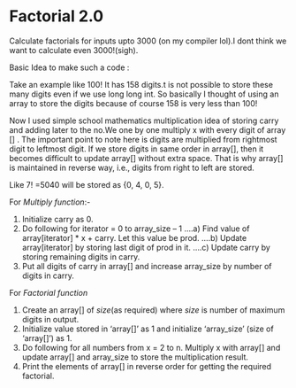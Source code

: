 # Factorial 2.0
Calculate factorials for inputs upto 3000 (on my compiler lol).I dont think we want to calculate even 3000!(sigh).

Basic Idea to make such a code :

Take an example like 100! It has 158 digits.t is not possible to store these many digits even if we use long long int.
So basically I thought of using an array to store the digits because of course 158 is very less than 100!

Now I used simple school mathematics multiplication idea of storing carry and adding later to the no.We one by one multiply x with every digit of array [] . The important point to note here is digits are multiplied from rightmost digit to leftmost digit. If we store digits in same order in array[], then it becomes difficult to update array[] without extra space. That is why array[] is maintained in reverse way, i.e., digits from right to left are stored.
   
Like 7! =5040 will be stored as {0, 4, 0, 5}.
 

For *Multiply function*:-
1) Initialize carry as 0.
2) Do following for iterator = 0 to array_size – 1
….a) Find value of array[iterator] * x + carry. Let this value be prod.
….b) Update array[iterator] by storing last digit of prod in it.
….c) Update carry by storing remaining digits in carry.
3) Put all digits of carry in array[] and increase array_size by number of digits in carry.

For *Factorial function*
1) Create an array[] of *size*(as required) where *size* is number of maximum digits in output.
2) Initialize value stored in ‘array[]’ as 1 and initialize ‘array_size’ (size of ‘array[]’) as 1.
3) Do following for all numbers from x = 2 to n.
  Multiply x with array[] and update array[] and array_size to store the multiplication result.
4) Print the elements of array[] in reverse order for getting the required factorial.
